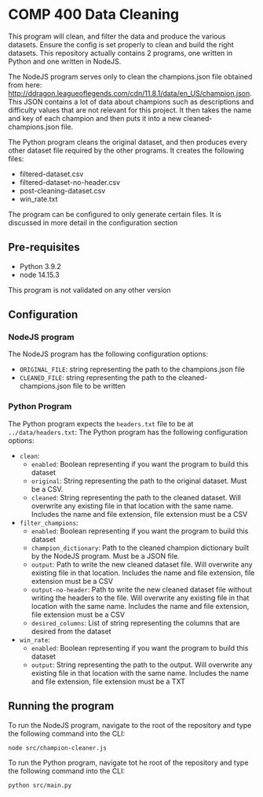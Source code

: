 # COMP 400 Data Cleaning

This program will clean, and filter the data and produce the various datasets. Ensure the config is set properly to clean and build the right datasets. This repository actually contains 2 programs, one written in Python and one written in NodeJS.

The NodeJS program serves only to clean the champions.json file obtained from here: http://ddragon.leagueoflegends.com/cdn/11.8.1/data/en_US/champion.json. This JSON contains a lot of data about champions such as descriptions and difficulty values that are not relevant for this project. It then takes the name and key of each champion and then puts it into a new cleaned-champions.json file.

The Python program cleans the original dataset, and then produces every other dataset file required by the other programs. It creates the following files:

- filtered-dataset.csv
- filtered-dataset-no-header.csv
- post-cleaning-dataset.csv
- win_rate.txt

The program can be configured to only generate certain files. It is discussed in more detail in the configuration section

## Pre-requisites

- Python 3.9.2
- node 14.15.3

This program is not validated on any other version

## Configuration

### NodeJS program

The NodeJS program has the following configuration options:

- ```ORIGINAL_FILE```: string representing the path to the champions.json file
- ```CLEANED_FILE```: string representing the path to the cleaned-champions.json file to be written

### Python Program

The Python program expects the ```headers.txt``` file to be at ```../data/headers.txt```: The Python program has the following configuration options:

- ```clean```:
  - ```enabled```: Boolean representing if you want the program to build this dataset
  - ```original```: String representing the path to the original dataset. Must be a CSV.
  - ```cleaned```: String representing the path to the cleaned dataset. Will overwrite any existing file in that location with the same name. Includes the name and file extension, file extension must be a CSV
- ```filter_champions```:
  - ```enabled```: Boolean representing if you want the program to build this dataset
  - ```champion_dictionary```: Path to the cleaned champion dictionary built by the NodeJS program. Must be a JSON file.
  - ```output```: Path to write the new cleaned dataset file. Will overwrite any existing file in that location. Includes the name and file extension, file extension must be a CSV
  - ```output-no-header```: Path to write the new cleaned dataset file without writing the headers to the file. Will overwrite any existing file in that location with the same name. Includes the name and file extension, file extension must be a CSV
  - ```desired_columns```: List of string representing the columns that are desired from the dataset
- ```win_rate```:
  - ```enabled```: Boolean representing if you want the program to build this dataset
  - ```output```: String representing the path to the output. Will overwrite any existing file in that location with the same name. Includes the name and file extension, file extension must be a TXT

## Running the program

To run the NodeJS program, navigate to the root of the repository and type the following command into the CLI: 

```node src/champion-cleaner.js```



To run the Python program, navigate tot he root of the repository and type the following command into the CLI:

```python src/main.py```